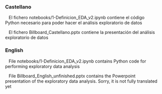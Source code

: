 ### Castellano

&nbsp;&nbsp; El fichero notebooks/1-Definicion_EDA_v2.ipynb contiene el código Python necesario para poder hacer el análisis exploratorio de datos

&nbsp;&nbsp; El fichero Billboard_Castellano.pptx contiene la presentación del análisis exploratorio de datos

### English

&nbsp;&nbsp; File notebooks/1-Definicion_EDA_v2.ipynb contains Python code for performing exploratory data analysis

&nbsp;&nbsp; File  Billboard_English_unfinished.pptx contains the Powerpoint presentation of the exploratory data analysis. Sorry, it is not fully translated yet
